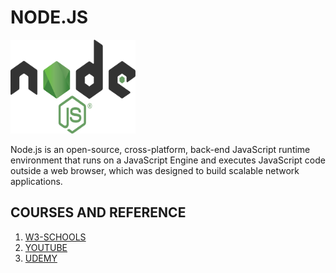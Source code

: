 # NODE.JS 
<img src="images/nodejs.png" width="200" height="150"> 

Node.js is an open-source, cross-platform, back-end JavaScript runtime environment that runs on a JavaScript Engine and executes JavaScript code outside a web browser, which was designed to build scalable network applications.

## COURSES AND REFERENCE
1. [W3-SCHOOLS](https://www.w3schools.com/nodejs/)
2. [YOUTUBE](https://www.youtube.com/watch?v=Oe421EPjeBE)
3. [UDEMY](https://www.udemy.com/course/nodejs-the-complete-guide/)
